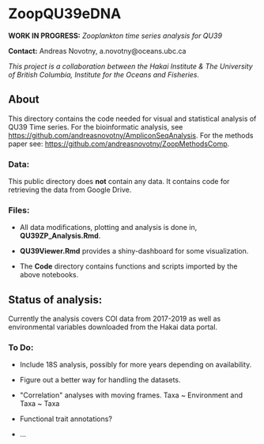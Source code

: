 # ZoopQU39eDNA

**WORK IN PROGRESS:** *Zooplankton time series analysis for QU39*

**Contact:** Andreas Novotny, a.novotny\@oceans.ubc.ca

*This project is a collaboration between the Hakai Institute & The University of British Columbia, Institute for the Oceans and Fisheries.*

## About

This directory contains the code needed for visual and statistical analysis of QU39 Time series. For the bioinformatic analysis, see <https://github.com/andreasnovotny/AmpliconSeqAnalysis>. For the methods paper see: <https://github.com/andreasnovotny/ZoopMethodsComp>.

### Data:

This public directory does **not** contain any data. It contains code for retrieving the data from Google Drive.

### Files:

-   All data modifications, plotting and analysis is done in, **QU39ZP_Analysis.Rmd**.

-   **QU39Viewer.Rmd** provides a shiny-dashboard for some visualization.

-   The **Code** directory contains functions and scripts imported by the above notebooks.

## Status of analysis:

Currently the analysis covers COI data from 2017-2019 as well as environmental variables downloaded from the Hakai data portal.

### To Do:

-   Include 18S analysis, possibly for more years depending on availability.

-   Figure out a better way for handling the datasets.

-   "Correlation" analyses with moving frames. Taxa \~ Environment and Taxa \~ Taxa

-   Functional trait annotations?

-   ...
